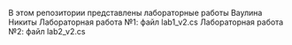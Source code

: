 В этом репозитории представлены лабораторные работы Ваулина Никиты 
Лабораторная работа №1: файл lab1_v2.cs
Лабораторная работа №2: файл lab2_v2.cs
